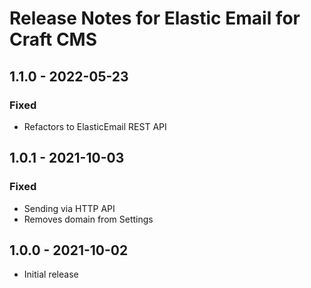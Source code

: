 # Release Notes for Elastic Email for Craft CMS

## 1.1.0 - 2022-05-23

### Fixed
- Refactors to ElasticEmail REST API

## 1.0.1 - 2021-10-03

### Fixed
- Sending via HTTP API
- Removes domain from Settings

## 1.0.0 - 2021-10-02

- Initial release
